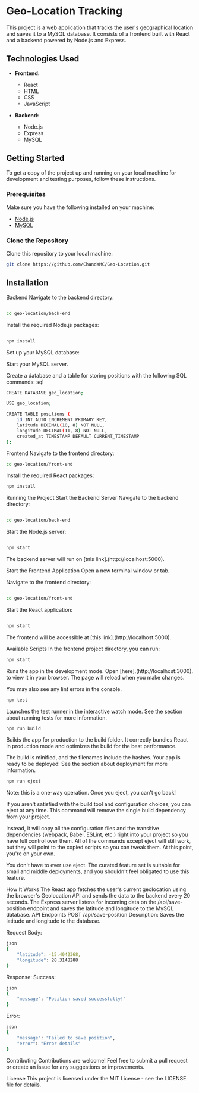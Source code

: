 # Geo-Location Tracking

This project is a web application that tracks the user's geographical location and saves it to a MySQL database. It consists of a frontend built with React and a backend powered by Node.js and Express.

## Technologies Used

- **Frontend:**
  - React
  - HTML
  - CSS
  - JavaScript

- **Backend:**
  - Node.js
  - Express
  - MySQL

## Getting Started

To get a copy of the project up and running on your local machine for development and testing purposes, follow these instructions.

### Prerequisites

Make sure you have the following installed on your machine:

- [Node.js](https://nodejs.org/)
- [MySQL](https://www.mysql.com/)

### Clone the Repository

Clone this repository to your local machine:

```bash
git clone https://github.com/ChandaMC/Geo-Location.git
```

## Installation
Backend
Navigate to the backend directory:
```bash

cd geo-location/back-end
```
Install the required Node.js packages:
```bash

npm install
```

Set up your MySQL database:

Start your MySQL server.

Create a database and a table for storing positions with the following SQL commands:
sql
```bash
CREATE DATABASE geo_location;

USE geo_location;

CREATE TABLE positions (
    id INT AUTO_INCREMENT PRIMARY KEY,
    latitude DECIMAL(10, 8) NOT NULL,
    longitude DECIMAL(11, 8) NOT NULL,
    created_at TIMESTAMP DEFAULT CURRENT_TIMESTAMP
);
```

Frontend
Navigate to the frontend directory:
```bash
cd geo-location/front-end
```

Install the required React packages:
```bash
npm install
```

Running the Project
Start the Backend Server
Navigate to the backend directory:
```bash

cd geo-location/back-end
```

Start the Node.js server:
```bash

npm start
```

The backend server will run on [tnis link].(http://localhost:5000).

Start the Frontend Application
Open a new terminal window or tab.

Navigate to the frontend directory:
```bash

cd geo-location/front-end
```

Start the React application:
```bash

npm start
```

The frontend will be accessible at  [this link].(http://localhost:5000).

Available Scripts
In the frontend project directory, you can run:
```bash
npm start
```

Runs the app in the development mode.
Open [here].(http://localhost:3000). to view it in your browser.
The page will reload when you make changes. 

You may also see any lint errors in the console.
```bash
npm test
```
Launches the test runner in the interactive watch mode.
See the section about running tests for more information.

```bash
npm run build
```
Builds the app for production to the build folder.
It correctly bundles React in production mode and optimizes the build for the best performance.

The build is minified, and the filenames include the hashes.
Your app is ready to be deployed! See the section about deployment for more information.

```bash
npm run eject
```
Note: this is a one-way operation. Once you eject, you can't go back!

If you aren't satisfied with the build tool and configuration choices, you can eject at any time. This command will remove the single build dependency from your project.

Instead, it will copy all the configuration files and the transitive dependencies (webpack, Babel, ESLint, etc.) right into your project so you have full control over them. All of the commands except eject will still work, but they will point to the copied scripts so you can tweak them. At this point, you're on your own.

You don't have to ever use eject. The curated feature set is suitable for small and middle deployments, and you shouldn't feel obligated to use this feature.

How It Works
The React app fetches the user's current geolocation using the browser's Geolocation API and sends the data to the backend every 20 seconds.
The Express server listens for incoming data on the /api/save-position endpoint and saves the latitude and longitude to the MySQL database.
API Endpoints
POST /api/save-position
Description: Saves the latitude and longitude to the database.

Request Body:
```bash
json
{
    "latitude": -15.4042368,
    "longitude": 28.3148288
}
```

Response:
Success:
```bash
json
{
    "message": "Position saved successfully!"
}
```

Error:
```bash
json
{
    "message": "Failed to save position",
    "error": "Error details"
}
```

Contributing
Contributions are welcome! Feel free to submit a pull request or create an issue for any suggestions or improvements.

License
This project is licensed under the MIT License - see the LICENSE file for details.

